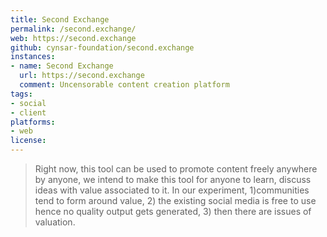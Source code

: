 ```yaml
---
title: Second Exchange
permalink: /second.exchange/
web: https://second.exchange
github: cynsar-foundation/second.exchange
instances:
- name: Second Exchange
  url: https://second.exchange
  comment: Uncensorable content creation platform
tags:
- social
- client
platforms:
- web
license: 
---
```


> Right now, this tool can be used to promote content freely anywhere by anyone, we intend to make this tool for anyone to learn, discuss ideas with value associated to it. In our experiment, 1)communities tend to form around value, 2) the existing social media is free to use hence no quality output gets generated, 3) then there are issues of valuation.

